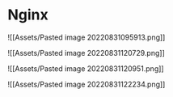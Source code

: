 # Nginx
![[Assets/Pasted image 20220831095913.png]]

![[Assets/Pasted image 20220831120729.png]]

![[Assets/Pasted image 20220831120951.png]]

![[Assets/Pasted image 20220831122234.png]]

